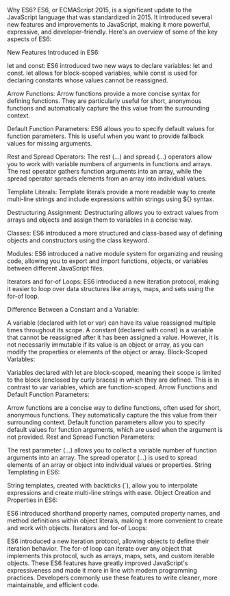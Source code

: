 Why ES6?
ES6, or ECMAScript 2015, is a significant update to the JavaScript language that was standardized in 2015. It introduced several new features and improvements to JavaScript, making it more powerful, expressive, and developer-friendly. Here's an overview of some of the key aspects of ES6:

New Features Introduced in ES6:

let and const: ES6 introduced two new ways to declare variables: let and const. let allows for block-scoped variables, while const is used for declaring constants whose values cannot be reassigned.

Arrow Functions: Arrow functions provide a more concise syntax for defining functions. They are particularly useful for short, anonymous functions and automatically capture the this value from the surrounding context.

Default Function Parameters: ES6 allows you to specify default values for function parameters. This is useful when you want to provide fallback values for missing arguments.

Rest and Spread Operators: The rest (...) and spread (...) operators allow you to work with variable numbers of arguments in functions and arrays. The rest operator gathers function arguments into an array, while the spread operator spreads elements from an array into individual values.

Template Literals: Template literals provide a more readable way to create multi-line strings and include expressions within strings using ${} syntax.

Destructuring Assignment: Destructuring allows you to extract values from arrays and objects and assign them to variables in a concise way.

Classes: ES6 introduced a more structured and class-based way of defining objects and constructors using the class keyword.

Modules: ES6 introduced a native module system for organizing and reusing code, allowing you to export and import functions, objects, or variables between different JavaScript files.

Iterators and for-of Loops: ES6 introduced a new iteration protocol, making it easier to loop over data structures like arrays, maps, and sets using the for-of loop.

Difference Between a Constant and a Variable:

A variable (declared with let or var) can have its value reassigned multiple times throughout its scope. A constant (declared with const) is a variable that cannot be reassigned after it has been assigned a value. However, it is not necessarily immutable if its value is an object or array, as you can modify the properties or elements of the object or array. Block-Scoped Variables:

Variables declared with let are block-scoped, meaning their scope is limited to the block (enclosed by curly braces) in which they are defined. This is in contrast to var variables, which are function-scoped. Arrow Functions and Default Function Parameters:

Arrow functions are a concise way to define functions, often used for short, anonymous functions. They automatically capture the this value from their surrounding context. Default function parameters allow you to specify default values for function arguments, which are used when the argument is not provided. Rest and Spread Function Parameters:

The rest parameter (...) allows you to collect a variable number of function arguments into an array. The spread operator (...) is used to spread elements of an array or object into individual values or properties. String Templating in ES6:

String templates, created with backticks (`), allow you to interpolate expressions and create multi-line strings with ease. Object Creation and Properties in ES6:

ES6 introduced shorthand property names, computed property names, and method definitions within object literals, making it more convenient to create and work with objects. Iterators and for-of Loops:

ES6 introduced a new iteration protocol, allowing objects to define their iteration behavior. The for-of loop can iterate over any object that implements this protocol, such as arrays, maps, sets, and custom iterable objects. These ES6 features have greatly improved JavaScript's expressiveness and made it more in line with modern programming practices. Developers commonly use these features to write cleaner, more maintainable, and efficient code.
